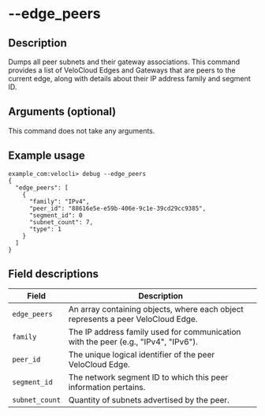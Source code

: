 #	--edge_peers

##	Description
Dumps all peer subnets and their gateway associations. This command provides a list of VeloCloud Edges and Gateways that are peers to the current edge, along with details about their IP address family and segment ID.

##  Arguments (optional)
This command does not take any arguments.

##  Example usage
```
example_com:velocli> debug --edge_peers
{
  "edge_peers": [
    {
      "family": "IPv4",
      "peer_id": "88616e5e-e59b-406e-9c1e-39cd29cc9385",
      "segment_id": 0
      "subnet_count": 7,
      "type": 1
    }
  ]
}
```

##  Field descriptions
| Field         | Description                                                                 |
|---------------|-----------------------------------------------------------------------------|
| `edge_peers`  | An array containing objects, where each object represents a peer VeloCloud Edge. |
| `family`      | The IP address family used for communication with the peer (e.g., "IPv4", "IPv6"). |
| `peer_id`     | The unique logical identifier of the peer VeloCloud Edge.                     |
| `segment_id`  | The network segment ID to which this peer information pertains.             |
| `subnet_count`  | Quantity of subnets advertised by the peer.  |